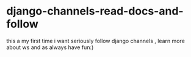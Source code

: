 # django-channels-read-docs-and-follow
 this a my first time i want seriously follow django channels , learn more about ws and as always have fun:)
